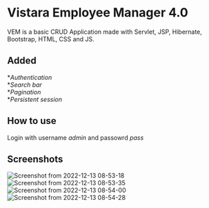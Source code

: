 # Vistara Employee Manager 4.0
VEM is a basic CRUD Application made with Servlet, JSP, Hibernate, Bootstrap, HTML, CSS and JS.

## Added
**Authentication*  
**Search bar*  
**Pagination*  
**Persistent session*

## How to use
Login with username *admin* and passowrd *pass*

## Screenshots
![Screenshot from 2022-12-13 08-53-18](https://user-images.githubusercontent.com/53462309/207220418-50e208d2-7c24-46ce-b5d1-53ab3751419e.png)
![Screenshot from 2022-12-13 08-53-35](https://user-images.githubusercontent.com/53462309/207220421-efcbff8c-3d39-450a-bf1a-48002b8a7174.png)
![Screenshot from 2022-12-13 08-54-00](https://user-images.githubusercontent.com/53462309/207220422-6af8f015-a852-4aa0-83c8-83d803d7601d.png)
![Screenshot from 2022-12-13 08-54-28](https://user-images.githubusercontent.com/53462309/207220425-8fc7ad2f-9187-42f4-b0e3-6938afc19e7d.png)
